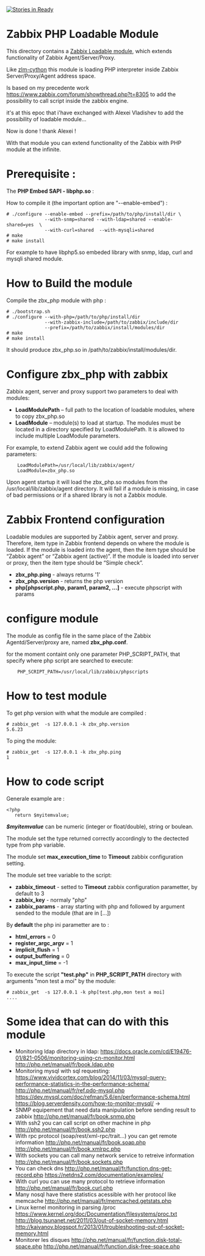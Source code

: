 [![Stories in Ready](https://badge.waffle.io/ZenProjects/ZBX-PHP.png?label=ready&title=Ready)](https://waffle.io/ZenProjects/ZBX-PHP)
# Zabbix PHP Loadable Module

This directory contains a [Zabbix Loadable module](https://www.zabbix.com/documentation/3.2/manual/config/items/loadablemodules), which extends functionality of Zabbix Agent/Server/Proxy. 

Like [zlm-cython](https://github.com/vulogov/zlm-cython) this module is loading PHP interpreter inside Zabbix Server/Proxy/Agent address space.

Is based on my precedente work https://www.zabbix.com/forum/showthread.php?t=8305 to add the possibility to call script inside the zabbix engine.

it's at this epoc that i'have exchanged with Alexei Vladishev to add the possibility of loadable module...

Now is done ! thank Alexei !

With that module you can extend functionality of the Zabbix with PHP module at the infinite.

# Prerequisite :

The **PHP Embed SAPI - libphp.so** :

How to compile it (the important option are "--enable-embed") :
```
# ./configure --enable-embed --prefix=/path/to/php/install/dir \
		      --with-snmp=shared --with-ldap=shared --enable-shared=yes  \
		      --with-curl=shared  --with-mysqli=shared 
# make
# make install
```
For example to have libphp5.so embeded library with snmp, ldap, curl and mysqli shared module.

# How to Build the module

Compile the zbx_php module with php :

```
# ./bootstrap.sh
# ./configure --with-php=/path/to/php/install/dir 
              --with-zabbix-include=/path/to/zabbix/include/dir 
              --prefix=/path/to/zabbix/install/modules/dir
# make
# make install
```	      
It should produce zbx_php.so in /path/to/zabbix/install/modules/dir.

# Configure zbx_php with zabbix

Zabbix agent, server and proxy support two parameters to deal with modules:

- **LoadModulePath** – full path to the location of loadable modules, where to copy zbx_php.so
- **LoadModule** – module(s) to load at startup. The modules must be located in a directory specified by LoadModulePath. It is allowed to include multiple LoadModule parameters.

For example, to extend Zabbix agent we could add the following parameters:

```
	LoadModulePath=/usr/local/lib/zabbix/agent/
	LoadModule=zbx_php.so
```

Upon agent startup it will load the zbx_php.so modules from the /usr/local/lib/zabbix/agent directory. It will fail if a module is missing, in case of bad permissions or if a shared library is not a Zabbix module.

# Zabbix Frontend configuration

Loadable modules are supported by Zabbix agent, server and proxy. Therefore, item type in Zabbix frontend depends on where the module is loaded. If the module is loaded into the agent, then the item type should be “Zabbix agent” or “Zabbix agent (active)”. If the module is loaded into server or proxy, then the item type should be “Simple check”.

- **zbx_php.ping** - always returns '1'
- **zbx_php.version** - returns the php version
- **php[phpscript.php, param1, param2, ...]** - execute phpscript with params

# configure module

The module as config file in the same place of the Zabbix Agentd/Server/proxy are, named **zbx_php.conf**.

for the moment containt only one parameter PHP_SCRIPT_PATH, that specify where php script are searched to execute:

```
	PHP_SCRIPT_PATH=/usr/local/lib/zabbix/phpscripts
```

# How to test module

To get php version with what the module are compiled :
```
# zabbix_get  -s 127.0.0.1 -k zbx_php.version
5.6.23
```

To ping the module:
```
# zabbix_get  -s 127.0.0.1 -k zbx_php.ping
1
```

# How to code script

Generale example are :
```
<?php
   return $myitemvalue;
```

***$myitemvalue*** can be numeric (integer or float/double), string or boulean.

The module set the type returned correctly accordingly to the dectected type from php variable.

The module set **max_execution_time** to **Timeout** zabbix configuration setting.

The module set tree variable to the script:
- **zabbix_timeout** - setted to **Timeout** zabbix configuration parametter, by default to 3
- **zabbix_key** - normaly "php"
- **zabbix_params** - array starting with php and followed by argument sended to the module (that are in [...])

By **default** the php ini parametter are to :
- **html_errors** = 0
- **register_argc_argv** = 1
- **implicit_flush** = 1
- **output_buffering** = 0
- **max_input_time** = -1

To execute the script **"test.php"** in **PHP_SCRIPT_PATH** directory with arguments "mon test a moi" by the module:
```
# zabbix_get  -s 127.0.0.1 -k php[test.php,mon test a moi]
....
```

# Some idea that can do with this module

- Monitoring ldap directory in ldap:
	https://docs.oracle.com/cd/E19476-01/821-0506/monitoring-using-cn-monitor.html
	http://php.net/manual/fr/book.ldap.php
- Monitoring mysql with sql requesting:
	https://www.vividcortex.com/blog/2014/11/03/mysql-query-performance-statistics-in-the-performance-schema/
	http://php.net/manual/fr/ref.pdo-mysql.php
	https://dev.mysql.com/doc/refman/5.6/en/performance-schema.html
	https://blog.serverdensity.com/how-to-monitor-mysql/ -> 
- SNMP equipement that need data manipulation before sending result to zabbix
	http://php.net/manual/fr/book.snmp.php
- With ssh2 you can call script on other machine in php
	http://php.net/manual/fr/book.ssh2.php
- With rpc protocol (soap/rest/xml-rpc/trait...) you can get remote information 
	http://php.net/manual/fr/book.soap.php
	http://php.net/manual/fr/book.xmlrpc.php
- With sockets you can call many network service to retreive information
	http://php.net/manual/fr/book.sockets.php
- You can check dns
	http://php.net/manual/fr/function.dns-get-record.php
	https://netdns2.com/documentation/examples/
- With curl you can use many protocol to retrieve information
	http://php.net/manual/fr/book.curl.php
- Many nosql have there statistics acessible with her protocol like memcache
	http://php.net/manual/fr/memcached.getstats.php
- Linux kernel monitoring in parsing /proc
	https://www.kernel.org/doc/Documentation/filesystems/proc.txt
	http://blog.tsunanet.net/2011/03/out-of-socket-memory.html
	http://kaivanov.blogspot.fr/2013/01/troubleshooting-out-of-socket-memory.html
- Monitorer les disques
 	http://php.net/manual/fr/function.disk-total-space.php
	http://php.net/manual/fr/function.disk-free-space.php


